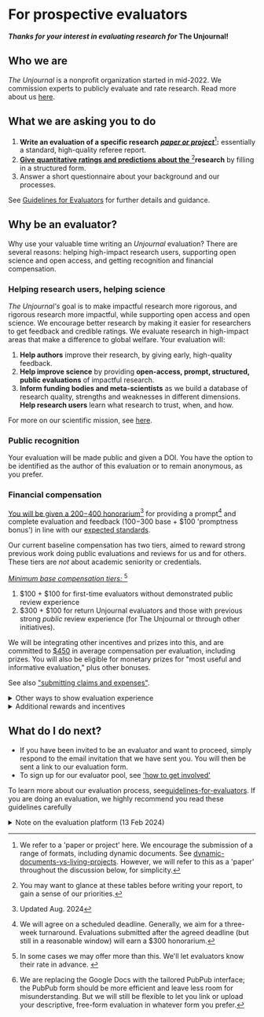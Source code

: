 # For prospective evaluators

_**Thanks for your interest in evaluating research for**_**&#x20;The Unjournal!**

## **Who we are**

_The Unjournal_ is a nonprofit organization started in mid-2022.  We commission experts to publicly evaluate and rate research. Read more about us [here](../../readme-1/).

## What we are asking you to do

1. **Write an evaluation of a specific research** [_**paper or project**_](#user-content-fn-1)[^1]**:** essentially a standard, high-quality referee report.&#x20;
2. [**Give quantitative ratings and predictions about the** ](#user-content-fn-2)[^2]**research** by filling in a structured form.
3. Answer a short questionnaire about your background and our processes.

See [Guidelines for Evaluators](guidelines-for-evaluators/) for further details and guidance.

## Why be an evaluator?

Why use your valuable time writing an _Unjournal_ evaluation? There are several reasons: helping high-impact research users, supporting open science and open access, and getting recognition and financial compensation.

### Helping research users, helping science

_The Unjournal's_ goal is to make impactful research more rigorous, and rigorous research more impactful, while supporting open access and open science. We encourage better research by making it easier for researchers to get feedback and credible ratings. We evaluate research in high-impact areas that make a difference to global welfare. Your evaluation will:

1. **Help authors** improve their research, by giving early, high-quality feedback.
2. **Help improve science** by providing **open-access, prompt, structured, public evaluations** of impactful research.&#x20;
3. **Inform funding bodies and meta-scientists** as we build a database of research quality, strengths and weaknesses in different dimensions. **Help research users** learn what research to trust, when, and how.

For more on our scientific mission, see [here](../../benefits-and-features/).

### Public recognition

Your evaluation will be made public and given a DOI. You have the option to be identified as the author of this evaluation or to remain anonymous, as you prefer.&#x20;

### Financial compensation

[You will be given a $200-$400 honorarium](#user-content-fn-3)[^3] for providing a prompt[^4] and complete evaluation and feedback ($100-$300 base + $100 'promptness bonus') in line with our [expected standards](for-prospective-evaluators.md#what-we-are-asking-you-to-do).&#x20;

Our current baseline compensation has two tiers, aimed to reward strong previous work doing public evaluations and reviews for us and for others. These tiers are _not_ about academic seniority or credentials.&#x20;

[_Minimum base compensation tiers:_ ](#user-content-fn-5)[^5]

1. $100 + $100 for first-time evaluators without demonstrated public review experience
2. $300 + $100 for return Unjournal evaluators and those with previous strong _public_ review experience (for The Unjournal or through other initiatives).

We will be integrating other incentives and prizes into this, and are committed to [$450](https://x.com/450Movement) in average compensation per evaluation, including prizes. You will also be eligible for monetary prizes for "most useful and informative evaluation," plus other bonuses.&#x20;

See also ["submitting claims and expenses"](../../management-tech-details-discussion/fiscal-hosting-and-expenses.md#submitting-and-paying-expenses-claims).

<details>

<summary>Other ways to show evaluation experience</summary>

In addition public evaluations and referee reports, we can accept critical syntheses and literature review papers and essays as example of evaluation experience. You can also share with us an example of a previous strong referee report you have written, that would be suitable for making public given the required permissions. (Also see [reviewers-from-previous-journal-submissions.md](../../readme-1/call-for-participants-research/independent-evaluations-trial/reviewers-from-previous-journal-submissions.md "mention") for a discussion of publicly sharing these).

</details>

<details>

<summary>Additional rewards and incentives</summary>

We may occasionally offer additional payments for specifically requested evaluation tasks, or raise the base payments for particularly hard-to-source expertise.

</details>

## What do I do next?

* If you have been invited to be an evaluator and want to proceed, simply respond to the email invitation that we have sent you. You will then be sent a link to our evaluation form.&#x20;
* To sign up for our evaluator pool, see ['how to get involved'](../../readme-1/call-for-participants-research/)

To learn more about our evaluation process, see[guidelines-for-evaluators](guidelines-for-evaluators/ "mention"). If you are doing an evaluation, we highly recommend you read these guidelines carefully



<details>

<summary>Note on the evaluation platform (13 Feb 2024)</summary>

12 Feb 2024: We are moving to a hosted form/interface in PubPub. That form is still somewhat a work-in-progress, and may need some further guidance; we try to provide this below, but please contact us with any questions. [If you prefer](#user-content-fn-6)[^6], you can also submit your response in a Google Do&#x63;**,** and share it back with us. Click [here](https://docs.google.com/document/d/1erOQ8qiWmgAmd9WdMLmuBGoxFkUJeQo2c8pc5wFAQbk/copy) to make a new copy of that  directly.  &#x20;

</details>



[^1]: We refer to a 'paper or project' here.  We encourage the submission of a range of formats, including dynamic documents. See [dynamic-documents-vs-living-projects](../../benefits-and-features/dynamic-documents-vs-living-projects/ "mention"). However, we will refer to this as a 'paper'  throughout the discussion below, for simplicity.

[^2]: You may want to glance at these tables before writing your report, to gain a sense of our priorities.

[^3]: Updated Aug. 2024

[^4]: We will agree on a scheduled deadline. Generally, we aim for a three-week turnaround. Evaluations submitted after the agreed deadline (but still in a reasonable window) will earn a $300 honorarium.

[^5]: In some cases we may offer more than this. We'll let evaluators know their rate in advance.&#x20;

[^6]: We are replacing the Google Docs with the tailored PubPub interface; the PubPub form should be more efficient and leave less room for misunderstanding. But we will still be flexible to let you link or upload your descriptive, free-form evaluation in whatever form you prefer.
